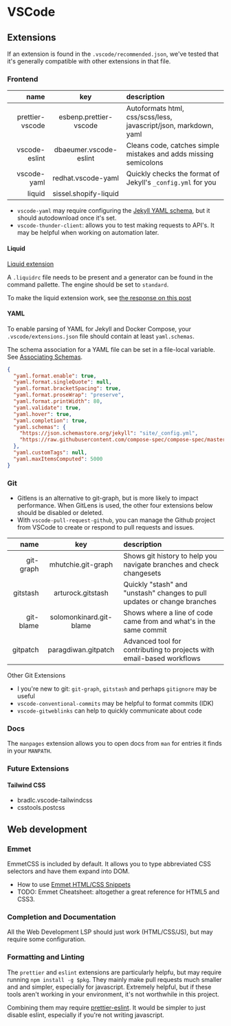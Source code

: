 # VSCode

## Extensions

If an extension is found in the `.vscode/recommended.json`, we've tested that
it's generally compatible with other extensions in that file.

### Frontend

|            name |          key           | description                                                      |
| --------------: | :--------------------: | :--------------------------------------------------------------- |
| prettier-vscode | esbenp.prettier-vscode | Autoformats html, css/scss/less, javascript/json, markdown, yaml |
|   vscode-eslint | dbaeumer.vscode-eslint | Cleans code, catches simple mistakes and adds missing semicolons |
|     vscode-yaml |   redhat.vscode-yaml   | Quickly checks the format of Jekyll's `_config.yml` for you      |
|          liquid | sissel.shopify-liquid  |                                                                  |

- `vscode-yaml` may require configuring the [Jekyll YAML
  schema](https://json.schemastore.org/jekyll), but it should autodownload once
  it's set.
- `vscode-thunder-client`: allows you to test making requests to API's. It may
  be helpful when working on automation later.

#### Liquid

[Liquid extension](https://github.com/panoply/vscode-liquid)

A `.liquidrc` file needs to be present and a generator can be found in the command pallette. The engine should be set to `standard`.

To make the liquid extension work, see [the response on this post](https://talk.jekyllrb.com/t/jekyll-liquid-visual-studio-code/5531/6)

#### YAML

To enable parsing of YAML for Jekyll and Docker Compose, your `.vscode/extensions.json` file
should contain at least `yaml.schemas`.

The schema association for a YAML file can be set in a file-local variable. See [Associating Schemas](https://marketplace.visualstudio.com/items?itemName=redhat.vscode-yaml).

```json
{
  "yaml.format.enable": true,
  "yaml.format.singleQuote": null,
  "yaml.format.bracketSpacing": true,
  "yaml.format.proseWrap": "preserve",
  "yaml.format.printWidth": 80,
  "yaml.validate": true,
  "yaml.hover": true,
  "yaml.completion": true,
  "yaml.schemas": {
    "https://json.schemastore.org/jekyll": "site/_config.yml",
    "https://raw.githubusercontent.com/compose-spec/compose-spec/master/schema/compose-spec.json": "/docker-compose.*.yml"
  },
  "yaml.customTags": null,
  "yaml.maxItemsComputed": 5000
}
```

### Git

- Gitlens is an alternative to git-graph, but is more likely to impact performance. 
  When GitLens is used, the other four extensions below should be disabled or deleted.
- With `vscode-pull-request-github`, you can manage the Github project from
  VSCode to create or respond to pull requests and issues.

|      name |           key           | description                                                              |
| --------: | :---------------------: | :----------------------------------------------------------------------- |
| git-graph |   mhutchie.git-graph    | Shows git history to help you navigate branches and check changesets     |
|  gitstash |    arturock.gitstash    | Quickly "stash" and "unstash" changes to pull updates or change branches |
| git-blame | solomonkinard.git-blame | Shows where a line of code came from and what's in the same commit       |
|  gitpatch |   paragdiwan.gitpatch   | Advanced tool for contributing to projects with email-based workflows    |

Other Git Extensions

- I you're new to git: `git-graph`, `gitstash` and perhaps `gitignore` may be
  useful
- `vscode-conventional-commits` may be helpful to format commits (IDK)
- `vscode-gitweblinks` can help to quickly communicate about code

### Docs

The `manpages` extension allows you to open docs from `man` for entries it finds
in your `MANPATH`.

### Future Extensions

#### Tailwind CSS

+ bradlc.vscode-tailwindcss
+ csstools.postcss

## Web development

### Emmet

EmmetCSS is included by default. It allows you to type abbreviated CSS selectors
and have them expand into DOM.

- How to use [Emmet HTML/CSS Snippets](https://code.visualstudio.com/docs/editor/emmet)
- TODO: Emmet Cheatsheet: altogether a great reference for HTML5 and CSS3.

### Completion and Documentation

All the Web Development LSP should just work (HTML/CSS/JS), but may require some
configuration.

### Formatting and Linting

The `prettier` and `eslint` extensions are particularly helpfu, but may require
running `npm install -g $pkg`. They mainly make pull requests much smaller and
and simpler, especially for javascript. Extremely helpful, but if these tools
aren't working in your environment, it's not worthwhile in this project.

Combining them may require
[prettier-eslint](https://www.npmjs.com/package/prettier-eslint). It would be
simpler to just disable eslint, especially if you're not writing javascript.
